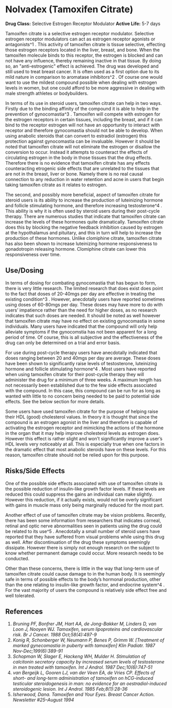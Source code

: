 # Nolvadex (Tamoxifen Citrate)

**Drug Class:** Selective Estrogen Receptor Modulator
**Active Life:** 5-7 days

Tamoxifen citrate is a selective estrogen receptor modulator. Selective estrogen receptor modulators can act as estrogen receptor agonists or antagonists^1 . This activity of tamoxifen citrate is tissue selective, effecting those estrogen receptors located in the liver, breast, and bone. When the tamoxifen molecule binds to this receptor, the estrogen is blocked and can not have any influence, thereby remaining inactive in that tissue. By doing so, an "anti-estrogenic" effect is achieved. The drug was developed and still used to treat breast cancer. It is often used as a first option due to its mild nature in comparison to aromatase inhibitors^2 . Of course one would want to use the mildest compound possible when dealing with estrogen levels in women, but one could afford to be more aggressive in dealing with male strength athletes or bodybuilders. 

In terms of its use in steroid users, tamoxifen citrate can help in two ways. Firstly due to the binding affinity of the compound it is able to help in the prevention of gynocomastia^3 . Tamoxifen will compete with estrogen for the estrogen receptors in certain tissues, including the breast, and if it can bind to the receptor estrogen will not have an opportunity to interact with receptor and therefore gynocomastia should not be able to develop. When using anabolic steroids that can convert to estradiol (estrogen) this protection against gynocomastia can be invaluable. However it should be noted that tamoxifen citrate will not eliminate the estrogen or disallow the conversion to occur. Instead it attempts to counteract the effects of circulating estrogen in the body in those tissues that the drug effects. Therefore there is no evidence that tamoxifen citrate has any effects counteracting etrogenic side effects that are unrelated to the tissues that are not in the breast, liver or bone. Namely there is no real causal connection to any reduction in water retention and acne in users that begin taking tamoxifen citrate as it relates to estrogen.

The second, and possibly more beneficial, aspect of tamoxifen citrate for steroid users is its ability to increase the production of luteinizing hormone and follicle stimulating hormone, and therefore increasing testosterone^4 . This ability is why it is often used by steroid users during their post-cycle therapy. There are numerous studies that indicate that tamoxifen citrate can increase the levels of these hormones quite dramatically. Tamoxifen citrate does this by blocking the negative feedback inhibition caused by estrogen at the hypothalamus and pituitary, and this in turn will help to increase the production of these hormones. Unlike clomiphine citrate, tamoxifen citrate has also been shown to increase luteinizing hormone responsiveness to gonadotropin releasing hormone. Clomiphine citrate can lower this responsiveness over time. 

## Use/Dosing

In terms of dosing for combating gynocomastia that has begun to form, there is very little research. The limited research that does exist does point to the fact that doses of 20-40mgs per day are effective in treating the existing condition^3 . However, anecdotally users have reported sometimes using doses of 60-80mgs per day. These doses may have more to do with users’ impatience rather than the need for higher doses, as no research indicates that such doses are needed. It should be noted as well however that tamoxifen citrate may have no effect on existing gynocomastia in some individuals. Many users have indicated that the compound will only help alleviate symptoms if the gynocomstia has not been apparent for a long period of time. Of course, this is all subjective and the effectiveness of the drug can only be determined on a trial and error basis. 

For use during post-cycle therapy users have anecdotally indicated that doses ranging between 20 and 40mgs per day are average. These doses have been shown to significantly raise levels of testosterone, luteinizing hormone and follicle stimulating hormone^4 . Most users have reported when using tamoxifen citrate for their post-cycle therapy they will administer the drug for a minimum of three weeks. A maximum length has not necessarily been established due to the few side effects associated with the compound. In this case, this compound can be run for as long as wanted with little to no concern being needed to be paid to potential side effects. See the below section for more details. 

Some users have used tamoxifen citrate for the purpose of helping raise their HDL (good) cholesterol values. In theory it is thought that since the compound is an estrogen agonist in the liver and therefore is capable of activating the estrogen receptor and mimicking the actions of the hormone in the organ that it may help improve cholesterol levels as estrogen does. However this effect is rather slight and won’t significantly improve a user’s HDL levels very noticeably at all. This is especially true when one factors in the dramatic effect that most anabolic steroids have on these levels. For this reason, tamoxifen citrate should not be relied upon for this purpose. 

## Risks/Side Effects

One of the possible side effects associated with use of tamoxifen citrate is the possible reduction of insulin-like growth factor levels. If these levels are reduced this could suppress the gains an individual can make slightly. However this reduction, if it actually exists, would not be overly significant with gains in muscle mass only being marginally reduced for the most part. 

Another effect of use of tamoxifen citrate may be vision problems. Recently, there has been some information from researchers that indicates corneal, retinal and optic nerve abnormalities seen in patients using the drug could be related to its use^5 . Anecdotally a small number of steroid users have reported that they have suffered from visual problems while using this drug as well. After discontinuation of the drug these symptoms seemingly dissipate. However there is simply not enough research on the subject to know whether permanent damage could occur. More research needs to be conducted. 

Other than these concerns, there is little in the way that long-term use of tamoxifen citrate could cause damage to in the human body. It is seemingly safe in terms of possible effects to the body’s hormonal production, other than the one relating to insulin-like growth factor, and endocrine system^4 . For the vast majority of users the compound is relatively side effect free and well tolerated. 

## References

1. *Bruning PF, Bonfrer JM, Hart AA, de Jong-Bakker M, Linders D, van Loon J, Nooyen WJ. Tamoxifen, serum lipoproteins and cardiovascular risk. Br J Cancer. 1988 Oct;58(4):497-9*
2. *Konig R, Schonberger W, Neumann P, Benes P, Grimm W. [Treatment of marked gynecomastia in puberty with tamoxifen] Klin Padiatr. 1987 Nov-Dec;199(6):389-91*
3. *Schopman W, Slager E, Hackeng WH, Mulder H. Stimulation of calcitonin secretory capacity by increased serum levels of testosterone in men treated with tamoxifen. Int J Androl. 1987 Dec;10(6):747-51*
4. *van Bergeijk L, Gooren LJ, van der Veen EA, de Vries CP. Effects of short- and long-term administration of tamoxifen on hCG-induced testicular steroidogenesis in man: no evidence for an oestradiol-induced steroidogenic lesion. Int J Androl. 1985 Feb;8(1):28-36*
5. *Isherwood, Dana. Tamoxifen and Your Eyes. Breast Cancer Action. Newsletter #25–August 1994*